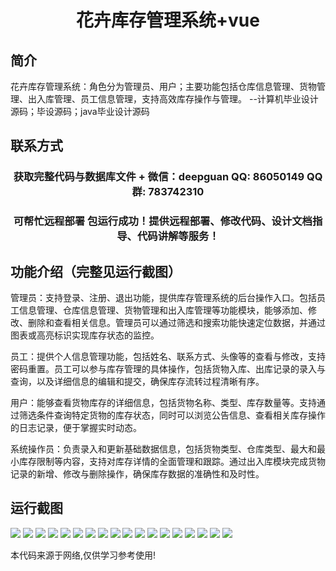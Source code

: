 <p><h1 align="center">花卉库存管理系统+vue</h1></p>

## 简介
花卉库存管理系统：角色分为管理员、用户；主要功能包括仓库信息管理、货物管理、出入库管理、员工信息管理，支持高效库存操作与管理。    --计算机毕业设计源码；毕设源码；java毕业设计源码


## 联系方式
<p><h3 align="center">获取完整代码与数据库文件 + 微信：deepguan QQ: 86050149 QQ群: 783742310</h3></p>
<p><h3 align="center">可帮忙远程部署 包运行成功！提供远程部署、修改代码、设计文档指导、代码讲解等服务！</h3></p>

## 功能介绍（完整见运行截图）
管理员：支持登录、注册、退出功能，提供库存管理系统的后台操作入口。包括员工信息管理、仓库信息管理、货物管理和出入库管理等功能模块，能够添加、修改、删除和查看相关信息。管理员可以通过筛选和搜索功能快速定位数据，并通过图表或高亮标识实现库存状态的监控。

员工：提供个人信息管理功能，包括姓名、联系方式、头像等的查看与修改，支持密码重置。员工可以参与库存管理的具体操作，包括货物入库、出库记录的录入与查询，以及详细信息的编辑和提交，确保库存流转过程清晰有序。

用户：能够查看货物库存的详细信息，包括货物名称、类型、库存数量等。支持通过筛选条件查询特定货物的库存状态，同时可以浏览公告信息、查看相关库存操作的日志记录，便于掌握实时动态。

系统操作员：负责录入和更新基础数据信息，包括货物类型、仓库类型、最大和最小库存限制等内容，支持对库存详情的全面管理和跟踪。通过出入库模块完成货物记录的新增、修改与删除操作，确保库存数据的准确性和及时性。


## 运行截图
![](https://bs-1329754181.cos.ap-shanghai.myqcloud.com/ssm/FlowerInventoryManagementSystem/img/001.jpg)
![](https://bs-1329754181.cos.ap-shanghai.myqcloud.com/ssm/FlowerInventoryManagementSystem/img/002.jpg)
![](https://bs-1329754181.cos.ap-shanghai.myqcloud.com/ssm/FlowerInventoryManagementSystem/img/003.jpg)
![](https://bs-1329754181.cos.ap-shanghai.myqcloud.com/ssm/FlowerInventoryManagementSystem/img/004.jpg)
![](https://bs-1329754181.cos.ap-shanghai.myqcloud.com/ssm/FlowerInventoryManagementSystem/img/005.jpg)
![](https://bs-1329754181.cos.ap-shanghai.myqcloud.com/ssm/FlowerInventoryManagementSystem/img/006.jpg)
![](https://bs-1329754181.cos.ap-shanghai.myqcloud.com/ssm/FlowerInventoryManagementSystem/img/007.jpg)
![](https://bs-1329754181.cos.ap-shanghai.myqcloud.com/ssm/FlowerInventoryManagementSystem/img/008.jpg)
![](https://bs-1329754181.cos.ap-shanghai.myqcloud.com/ssm/FlowerInventoryManagementSystem/img/009.jpg)
![](https://bs-1329754181.cos.ap-shanghai.myqcloud.com/ssm/FlowerInventoryManagementSystem/img/010.jpg)
![](https://bs-1329754181.cos.ap-shanghai.myqcloud.com/ssm/FlowerInventoryManagementSystem/img/011.jpg)
![](https://bs-1329754181.cos.ap-shanghai.myqcloud.com/ssm/FlowerInventoryManagementSystem/img/012.jpg)
![](https://bs-1329754181.cos.ap-shanghai.myqcloud.com/ssm/FlowerInventoryManagementSystem/img/013.jpg)
![](https://bs-1329754181.cos.ap-shanghai.myqcloud.com/ssm/FlowerInventoryManagementSystem/img/014.jpg)
![](https://bs-1329754181.cos.ap-shanghai.myqcloud.com/ssm/FlowerInventoryManagementSystem/img/015.jpg)
![](https://bs-1329754181.cos.ap-shanghai.myqcloud.com/ssm/FlowerInventoryManagementSystem/img/016.jpg)
![](https://bs-1329754181.cos.ap-shanghai.myqcloud.com/ssm/FlowerInventoryManagementSystem/img/017.jpg)
![](https://bs-1329754181.cos.ap-shanghai.myqcloud.com/ssm/FlowerInventoryManagementSystem/img/018.jpg)

<p>本代码来源于网络,仅供学习参考使用!</p>

